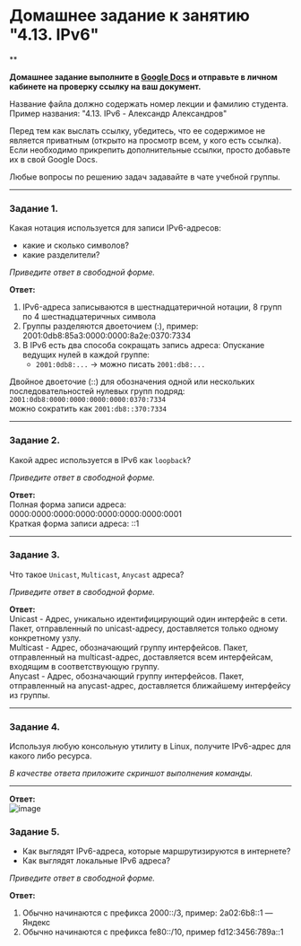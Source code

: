 # Домашнее задание к занятию "4.13. IPv6"

**

**Домашнее задание выполните в [Google Docs](https://docs.google.com/) и отправьте в личном кабинете на проверку ссылку на ваш документ.** 

Название файла должно содержать номер лекции и фамилию студента. Пример названия: "4.13. IPv6 - Александр Александров"

Перед тем как выслать ссылку, убедитесь, что ее содержимое не является приватным (открыто на просмотр всем, у кого есть ссылка). Если необходимо прикрепить дополнительные ссылки, просто добавьте их в свой Google Docs.

Любые вопросы по решению задач задавайте в чате учебной группы.

---

### Задание 1. 

Какая нотация используется для записи IPv6-адресов:

 - какие и сколько символов?
 - какие разделители?

*Приведите ответ в свободной форме.*

**Ответ:**  
1. IPv6-адреса записываются в шестнадцатеричной нотации, 8 групп по 4 шестнадцатеричных символа  
2. Группы разделяются двоеточием (:), пример: 2001:0db8:85a3:0000:0000:8a2e:0370:7334
3. В IPv6 есть два способа сокращать запись адреса:
   Опускание ведущих нулей в каждой группе:
   - `2001:0db8:...` → можно писать `2001:db8:...`

Двойное двоеточие (::) для обозначения одной или нескольких последовательностей нулевых групп подряд:
`2001:0db8:0000:0000:0000:0000:0370:7334`  
можно сократить как `2001:db8::370:7334`  

---

### Задание 2. 

Какой адрес используется в IPv6 как `loopback`?

*Приведите ответ в свободной форме.*

**Ответ:**  
Полная форма записи адреса: 0000:0000:0000:0000:0000:0000:0000:0001  
Краткая форма записи адреса: ::1

---

### Задание 3. 

Что такое `Unicast`, `Multicast`, `Anycast` адреса?

*Приведите ответ в свободной форме.*

**Ответ:**  
Unicast - Адрес, уникально идентифицирующий один интерфейс в сети. Пакет, отправленный по unicast-адресу, доставляется только одному конкретному узлу.  
Multicast - Адрес, обозначающий группу интерфейсов. Пакет, отправленный на multicast-адрес, доставляется всем интерфейсам, входящим в соответствующую группу.  
Anycast - Адрес, обозначающий группу интерфейсов. Пакет, отправленный на anycast-адрес, доставляется ближайшему интерфейсу из группы.  

---

### Задание 4. 

Используя любую консольную утилиту в Linux, получите IPv6-адрес для какого либо ресурса.

*В качестве ответа приложите скриншот выполнения команды.*

---
**Ответ:**  
![image](https://github.com/user-attachments/assets/c2f66a13-cb30-4401-9086-ad653c364369)  

### Задание 5. 

 - Как выглядят IPv6-адреса, которые маршрутизируются в интернете?
 - Как выглядят локальные IPv6 адреса?

*Приведите ответ в свободной форме.*

**Ответ:**  
1. Обычно начинаются с префикса 2000::/3, пример: 2a02:6b8::1 — Яндекс
2. Обычно начинаются с префикса fe80::/10, пример fd12:3456:789a::1

